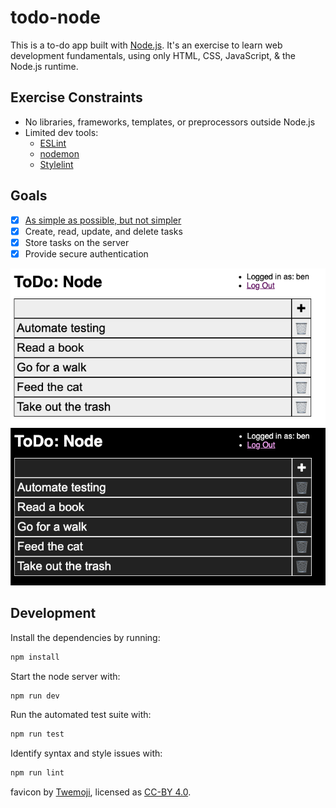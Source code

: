 # todo-node

This is a to-do app built with [Node.js](https://nodejs.org/). It's an exercise
to learn web development fundamentals, using only HTML, CSS, JavaScript, &
the Node.js runtime.

## Exercise Constraints
- No libraries, frameworks, templates, or preprocessors outside Node.js
- Limited dev tools:
  - [ESLint](https://www.npmjs.com/package/eslint)
  - [nodemon](https://www.npmjs.com/package/nodemon)
  - [Stylelint](https://stylelint.io/)

## Goals
- [x] [As simple as possible, but not simpler](https://quoteinvestigator.com/2011/05/13/einstein-simple/)
- [x] Create, read, update, and delete tasks
- [x] Store tasks on the server
- [x] Provide secure authentication

![ToDo app screenshot - light mode](screenshots/todo-light.png)
![ToDo app screenshot - dark mode](screenshots/todo-dark.png)

## Development
Install the dependencies by running:
```sh
npm install
```
Start the node server with:
```sh
npm run dev
```
Run the automated test suite with:
```sh
npm run test
```
Identify syntax and style issues with:
```sh
npm run lint
```

favicon by [Twemoji](https://twemoji.twitter.com/), licensed as [CC-BY
4.0](https://creativecommons.org/licenses/by/4.0/).
